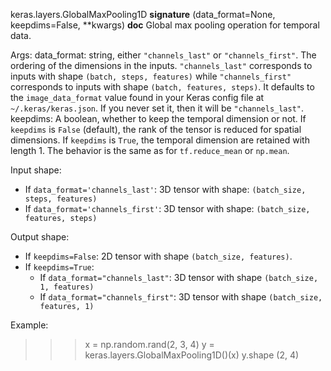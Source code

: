 keras.layers.GlobalMaxPooling1D
__signature__
(data_format=None, keepdims=False, **kwargs)
__doc__
Global max pooling operation for temporal data.

Args:
    data_format: string, either `"channels_last"` or `"channels_first"`.
        The ordering of the dimensions in the inputs. `"channels_last"`
        corresponds to inputs with shape `(batch, steps, features)`
        while `"channels_first"` corresponds to inputs with shape
        `(batch, features, steps)`. It defaults to the `image_data_format`
        value found in your Keras config file at `~/.keras/keras.json`.
        If you never set it, then it will be `"channels_last"`.
    keepdims: A boolean, whether to keep the temporal dimension or not.
        If `keepdims` is `False` (default), the rank of the tensor is
        reduced for spatial dimensions. If `keepdims` is `True`, the
        temporal dimension are retained with length 1.
        The behavior is the same as for `tf.reduce_mean` or `np.mean`.

Input shape:

- If `data_format='channels_last'`:
    3D tensor with shape:
    `(batch_size, steps, features)`
- If `data_format='channels_first'`:
    3D tensor with shape:
    `(batch_size, features, steps)`

Output shape:

- If `keepdims=False`:
    2D tensor with shape `(batch_size, features)`.
- If `keepdims=True`:
    - If `data_format="channels_last"`:
        3D tensor with shape `(batch_size, 1, features)`
    - If `data_format="channels_first"`:
        3D tensor with shape `(batch_size, features, 1)`

Example:

>>> x = np.random.rand(2, 3, 4)
>>> y = keras.layers.GlobalMaxPooling1D()(x)
>>> y.shape
(2, 4)
